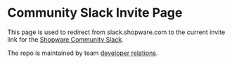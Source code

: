 # Community Slack Invite Page

This page is used to redirect from slack.shopware.com to the current invite link for the [Shopware Community Slack](https://shopwarecommunity.slack.com/).

The repo is maintained by team [developer relations](https://github.com/orgs/shopware/teams/developer-relations/members).
